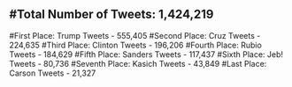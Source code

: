 #Total Number of Tweets: 1,424,219 
---
#First Place: Trump Tweets - 555,405
#Second Place: Cruz Tweets - 224,635
#Third Place: Clinton Tweets - 196,206
#Fourth Place: Rubio Tweets - 184,629
#Fifth Place: Sanders Tweets - 117,437
#Sixth Place: Jeb! Tweets - 80,736
#Seventh Place: Kasich Tweets - 43,849
#Last Place: Carson Tweets - 21,327
